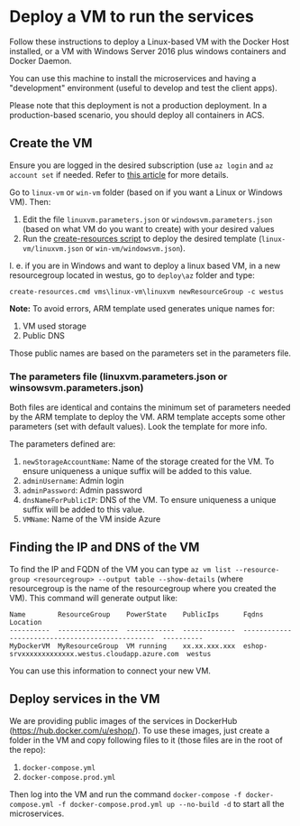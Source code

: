 # Deploy a VM to run the services

Follow these instructions to deploy a Linux-based VM with the Docker Host installed, or a VM with Windows Server 2016 plus
windows containers and Docker Daemon.

You can use this machine to install the microservices and having a "development" environment (useful to develop and test the client apps).

Please note that this deployment is not a production deployment. In a production-based scenario, you should deploy all containers in ACS.

## Create the VM

Ensure you are logged in the desired subscription (use `az login` and `az account set` if needed. Refer to [this article](https://docs.microsoft.com/en-us/cli/azure/authenticate-azure-cli) for more details.

Go to `linux-vm` or `win-vm` folder (based on if you want a Linux or Windows VM). Then:

1. Edit the file `linuxvm.parameters.json` or `windowsvm.parameters.json` (based on what VM do you want to create) with your desired values
2. Run the [create-resources script](../readme.md) to deploy the desired template (`linux-vm/linuxvm.json` or `win-vm/windowsvm.json`).

I. e. if you are in Windows and want to deploy a linux based VM, in a new resourcegroup located in westus, go to `deploy\az` folder and type:

```
create-resources.cmd vms\linux-vm\linuxvm newResourceGroup -c westus
```

**Note:** To avoid errors, ARM template used generates unique names for:

1. VM used storage
2. Public DNS

Those public names are based on the parameters set in the parameters file.

### The parameters file (linuxvm.parameters.json or winsowsvm.parameters.json)

Both files are identical and contains the minimum set of parameters needed by the ARM template to deploy the VM. ARM template accepts some other parameters (set with default values). Look the template for more info.

The parameters defined are:

1. `newStorageAccountName`: Name of the storage created for the VM. To ensure uniqueness a unique suffix will be added to this value.
2. `adminUsername`: Admin login
3. `adminPassword`: Admin password
4. `dnsNameForPublicIP`: DNS of the VM. To ensure uniqueness a unique suffix will be added to this value.
5. `VMName`: Name of the VM inside Azure

## Finding the IP and DNS of the VM

To find the IP and FQDN of the VM you can type `az vm list --resource-group <resourcegroup> --output table --show-details` (where resourcegroup is the
name of the resourcegroup where you created the VM). This command will generate output like:

```
Name        ResourceGroup    PowerState    PublicIps      Fqdns                                             Location
----------  ---------------  ------------  -------------  ------------------------------------------------  ----------
MyDockerVM  MyResourceGroup  VM running    xx.xx.xxx.xxx  eshop-srvxxxxxxxxxxxxx.westus.cloudapp.azure.com  westus
```

You can use this information to connect your new VM.

## Deploy services in the VM

We are providing public images of the services in DockerHub (https://hub.docker.com/u/eshop/). To use these images, just create a folder in the VM and copy
following files to it (those files are in the root of the repo):

1. `docker-compose.yml`
2. `docker-compose.prod.yml`

Then log into the VM and run the command `docker-compose -f docker-compose.yml -f docker-compose.prod.yml up --no-build -d` to start all the microservices.



